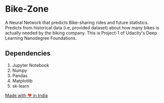 # Bike-Zone
A Neural Network that predicts Bike-sharing rides and future statistics. Predicts from historical data (i.e, provided dataset) about how many bikes is actually needed by the biking company. This is Project-1 of Udacity's Deep Learning Nanodegree Foundations.

## Dependencies
1. Jupyter Notebook
2. Numpy
3. Pandas
4. Matplotlib
5. sk-learn

<a href="https://madewithlove.org.in" target="_blank">Made with <span style="color: #e74c3c">&hearts;</span> in India</a>
